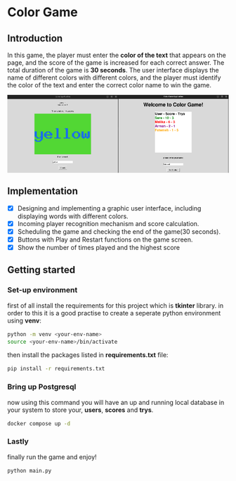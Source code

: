 # Color Game

## Introduction
In this game, the player must enter the **color of the text** that appears on the page, and the score of the game is increased for each correct answer. The total duration of the game is **30 seconds**. The user interface displays the name of different colors with different colors, and the player must identify the color of the text and enter the correct color name to win the game.
<div style="display:flex;">
    <img src="docs/game_window.png" alt="Image 1" style="width:50%;">
    <img src="docs/welcome_window.png" alt="Image 2" style="width:50%;">
</div>

## Implementation
- [x] Designing and implementing a graphic user interface, including displaying words with different colors.
- [x] Incoming player recognition mechanism and score calculation.
- [x] Scheduling the game and checking the end of the game(30 seconds).
- [x] Buttons with Play and Restart functions on the game screen.
- [x] Show the number of times played and the highest score

## Getting started
### Set-up environment
first of all install the requirements for this project which is **tkinter** library. in order to this it is a good practise to create a seperate python environment using **venv**:
```bash
python -m venv <your-env-name>
source <your-env-name>/bin/activate
```
then install the packages listed in **requirements.txt** file:
```bash
pip install -r requirements.txt
```
### Bring up Postgresql
now using this command you will have an up and running local database in your system to store your, **users**, **scores** and **trys**.
```bash
docker compose up -d
```
### Lastly
finally run the game and enjoy!
```bash
python main.py
```